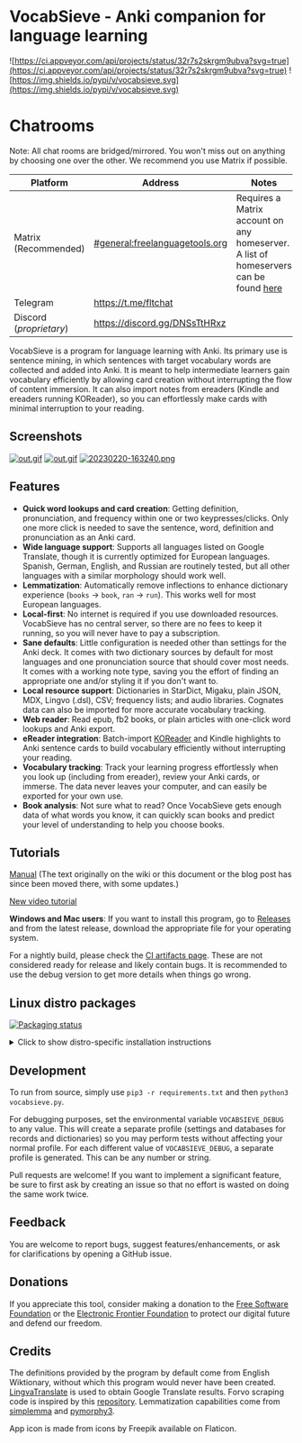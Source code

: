 # VocabSieve - Anki companion for language learning
![https://ci.appveyor.com/api/projects/status/32r7s2skrgm9ubva?svg=true](https://ci.appveyor.com/api/projects/status/32r7s2skrgm9ubva?svg=true)
![https://img.shields.io/pypi/v/vocabsieve.svg](https://img.shields.io/pypi/v/vocabsieve.svg)

# Chatrooms

Note: All chat rooms are bridged/mirrored. You won't miss out on anything by choosing one over the other. We recommend you use Matrix if possible.

| Platform                | Address                         | Notes |
|  ---                    |    ----                         | ---   |
| Matrix (Recommended)    | [#general:freelanguagetools.org](https://matrix.to/#/#general:freelanguagetools.org)  |   Requires a Matrix account on any homeserver. A list of homeservers can be found [here](https://tatsumoto-ren.github.io/blog/list-of-matrix-servers.html)    |
| Telegram                | <https://t.me/fltchat>          |       |
| Discord (*proprietary*) | <https://discord.gg/DNSsTtHRxz>              |       |

VocabSieve is a program for language learning with Anki. Its primary use is sentence mining, in which sentences with target vocabulary words are collected and added into Anki. It is meant to help intermediate learners gain vocabulary efficiently by allowing card creation without interrupting the flow of content immersion. It can also import notes from ereaders (Kindle and ereaders running KOReader), so you can effortlessly make cards with minimal interruption to your reading.

## Screenshots

[![out.gif](https://i.postimg.cc/vm7frv7p/out.gif)](https://postimg.cc/xkCXYM4R)
[![out.gif](https://i.postimg.cc/5yj3VjPB/out.gif)](https://postimg.cc/kR38NMPG)
[![20230220-163240.png](https://i.postimg.cc/rwT8HvJ8/20230220-163240.png)](https://postimg.cc/TpkMLNFS)


## Features
- **Quick word lookups and card creation**: Getting definition, pronunciation, and frequency within one or two keypresses/clicks. Only one more click is needed to save the sentence, word, definition and pronunciation as an Anki card.
- **Wide language support**: Supports all languages listed on Google Translate, though it is currently optimized for European languages. Spanish, German, English, and Russian are routinely tested, but all other languages with a similar morphology should work well.
- **Lemmatization**: Automatically remove inflections to enhance dictionary experience (`books` -> `book`, `ran` -> `run`). This works well for most European languages.
- **Local-first**: No internet is required if you use downloaded resources. VocabSieve has no central server, so there are no fees to keep it running, so you will never have to pay a subscription.
- **Sane defaults**: Little configuration is needed other than settings for the Anki deck. It comes with two dictionary sources by default for most languages and one pronunciation source that should cover most needs. It comes with a working note type, saving you the effort of finding an appropriate one and/or styling it if you don't want to.
- **Local resource support**: Dictionaries in StarDict, Migaku, plain JSON, MDX, Lingvo (.dsl), CSV; frequency lists; and audio libraries. Cognates data can also be imported for more accurate vocabulary tracking.
- **Web reader**: Read epub, fb2 books, or plain articles with one-click word lookups and Anki export.
- **eReader integration**: Batch-import [KOReader](https://github.com/koreader/koreader) and Kindle highlights to Anki sentence cards to build vocabulary efficiently without interrupting your reading.
- **Vocabulary tracking**: Track your learning progress effortlessly when you look up (including from ereader), review your Anki cards, or immerse. The data never leaves your computer, and can easily be exported for your own use.
- **Book analysis**: Not sure what to read? Once VocabSieve gets enough data of what words you know, it can quickly scan books and predict your level of understanding to help you choose books. 

## Tutorials
[Manual](https://docs.freelanguagetools.org/)
(The text originally on the wiki or this document or the blog post has since been moved there, with some updates.)

[New video tutorial](https://www.youtube.com/watch?v=EHW-kBLmuHU)

**Windows and Mac users**: If you want to install this program, go to [Releases](https://github.com/FreeLanguageTools/vocabsieve/releases/) and from the latest release, download the appropriate file for your operating system. 

For a nightly build, please check the [CI artifacts page](https://nightly.link/FreeLanguageTools/vocabsieve/workflows/build-binaries/master). These are not considered ready for release and likely contain bugs. It is recommended to use the debug version to get more details when things go wrong.


## Linux distro packages
[![Packaging status](https://repology.org/badge/vertical-allrepos/vocabsieve.svg)](https://repology.org/project/vocabsieve/versions)

<details>
  <summary>Click to show distro-specific installation instructions</summary>

### Gentoo

First, you need to add the ::guru overlay. Skip this section if you have already done so.
```
# eselect repository enable guru
# emaint -r guru sync
```
Install the package:
`# emerge -av app-misc/vocabsieve`

### Arch

Use your favorite AUR helper (or manually) to install the pacakge `vocabsieve`.

### Other distros

At this time, there are no packages for other distributions. If you are able to create packages for them, please tell me!

The easiest method is to download an AppImage from for a release from the Releases tab on the right. You may also download an AppImage for a nightly build on the [CI artifacts page](https://nightly.link/FreeLanguageTools/vocabsieve/workflows/build-binaries/master). 

Alternatively, you may also simply use `pip3` to install VocabSieve: `pip3 install --user -U vocabsieve`. Depends on your system, you may need to install `gcc` and `liblzo2` with headers. NOTE: do not use this if you don't know how to deal with Python environments. 

Ubuntu: `apt install liblzo2-dev zlib1g-dev python3-pip python3-pyqt5 python3-pyqt5.qtsvg`, then `pip3 install --user -U vocabsieve`

This should install an executable and a desktop icon and behave like any other GUI application you may have.

</details>
  
## Development
To run from source, simply use `pip3 -r requirements.txt` and then `python3 vocabsieve.py`.

For debugging purposes, set the environmental variable `VOCABSIEVE_DEBUG` to any value. This will create a separate profile (settings and databases for records and dictionaries) so you may perform tests without affecting your normal profile. For each different value of `VOCABSIEVE_DEBUG`, a separate profile is generated. This can be any number or string.

Pull requests are welcome! If you want to implement a significant feature, be sure to first ask by creating an issue so that no effort is wasted on doing the same work twice.

## Feedback
You are welcome to report bugs, suggest features/enhancements, or ask for clarifications by opening a GitHub issue.

## Donations
If you appreciate this tool, consider making a donation to the [Free Software Foundation](https://www.fsf.org/) or the [Electronic Frontier Foundation](https://www.eff.org/) to protect our digital future and defend our freedom.

## Credits
The definitions provided by the program by default come from English Wiktionary, without which this program would never have been created. [LingvaTranslate](https://github.com/thedaviddelta/lingva-translate) is used to obtain Google Translate results. Fоrvо scraping code is inspired by this [repository](https://github.com/Rascalov/Anki-Simple-Forvo-Audio). Lemmatization capabilities come from [simplemma](https://github.com/adbar/simplemma) and [pymorphy3](https://github.com/kmike/pymorphy3).

App icon is made from icons by Freepik available on Flaticon.
